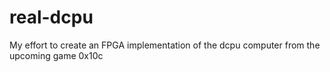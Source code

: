 real-dcpu
=========

My effort to create an FPGA implementation of the dcpu computer from the upcoming game 0x10c